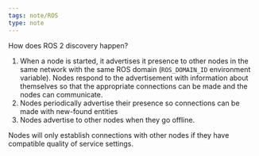 ```yaml
---
tags: note/ROS
type: note
---
```

How does ROS 2 discovery happen?
1. When a node is started, it advertises it presence to other nodes in the same network with the same ROS domain (`ROS_DOMAIN_ID` environment variable). Nodes respond to the advertisement with information about themselves so that the appropriate connections can be made and the nodes can communicate. 
2. Nodes periodically advertise their presence so connections can be made with new-found entities
3. Nodes advertise to other nodes when they go offline.

Nodes will only establish connections with other nodes if they have compatible quality of service settings. 
